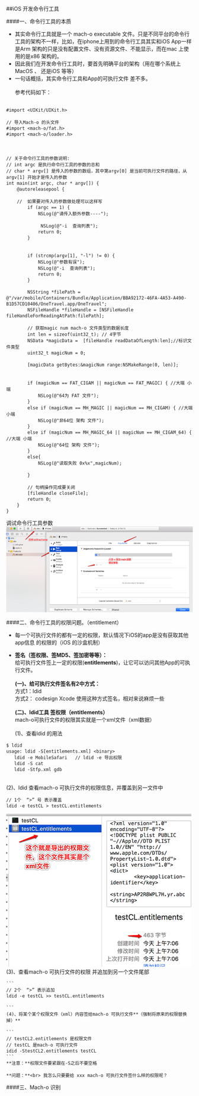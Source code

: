 ##iOS 开发命令行工具

####一、命令行工具的本质
- 其实命令行工具就是一个 mach-o executable 文件。只是不同平台的命令行工具的架构不一样，比如，在iphone上用到的命令行工具其实和iOS App一样是Arm 架构的只是没有配置文件、没有资源文件、不能显示，而在mac 上使用的是x86 架构的。
- 因此我们在开发命令行工具时，要首先明确平台的架构（用在哪个系统上 MacOS 、 还是iOS 等等）
- 一句话概括，其实命令行工具和App的可执行文件 差不多。
<br><br>参考代码如下：

```

#import <UIKit/UIKit.h>

// 导入Mach-o 的头文件
#import <mach-o/fat.h>
#import <mach-o/loader.h>



// 关于命令行工具的参数说明:
// int argc 是执行命令行工具的参数的总和
// char * argv[] 是传入的参数的数组，其中第argv[0] 是当前可执行文件的路径，从argv[1] 开始才是传入的参数
int main(int argc, char * argv[]) {
    @autoreleasepool {
        
    //  如果要对传入的参数做处理可以这样写
        if (argc == 1) {
            NSLog(@"请传入额外参数----");
            
             NSLog(@"-i  查询列表");
            return 0;
        }
        
        
        if (strcmp(argv[1], "-l") != 0) {
            NSLog(@"参数有误");
            NSLog(@"-i  查询列表");
            return 0;
        }
        
        NSString *filePath = @"/var/mobile/Containers/Bundle/Application/BBA92172-46FA-4A53-A490-B1D57CD10406/OneTravel.app/OneTravel";
        NSFileHandle *fileHandle = [NSFileHandle fileHandleForReadingAtPath:filePath];
        
        // 获取magic num mach-o 文件类型的数据长度
        int len = sizeof(uint32_t); // 4字节
        NSData *magicData =  [fileHandle readDataOfLength:len];//标识文件类型
        uint32_t magicNum = 0;
       
        [magicData getBytes:&magicNum range:NSMakeRange(0, len)];
        
        
        if (magicNum == FAT_CIGAM || magicNum == FAT_MAGIC) { //大端 小端
            NSLog(@"64为 FAT 文件");
        }
        else if (magicNum == MH_MAGIC || magicNum == MH_CIGAM) { //大端 小端
            NSLog(@"非64位 架构 文件");
        }
        else if (magicNum == MH_MAGIC_64 || magicNum == MH_CIGAM_64) { //大端 小端
            NSLog(@"64位 架构 文件");
        }
        else{
            NSLog(@"读取失败 0x%x",magicNum);
            
        }
        
        // 句柄操作完成要关闭
        [fileHandle closeFile];
        return 0;
    }
}

```
调试命令行工具参数
![](/assets/Snip20180606_2.png)


####二、命令行工具的权限问题。（entitlement）

- 每一个可执行文件的都有一定的权限，默认情况下iOS的app是没有获取其他app信息 的权限的（iOS 的沙盒机制）

- **签名（签权限、签MD5、签加密等等）：**<br> 给可执行文件签上一定的权限(**entitlements**)，让它可以访问其他App的可执行文件。<br><br> **(一)、给可执行文件签名有2中方式：**<br>方式1：ldid <br>方式2： codesign Xcode 使用这种方式签名，相对来说麻烦一些 <br><br> **(二)、ldid工具 签权限（entitlements）**<br> mach-o可执行文件的权限其实就是一个xml文件（xml数据）<br><br>(1)、查看ldid 的用法
```
$ ldid
usage: ldid -S[entitlements.xml] <binary>
   ldid -e MobileSafari   // ldid -e 导出权限
   ldid -S cat
   ldid -Stfp.xml gdb
```
<br>(2)、ldid 查看mach-o 可执行文件的权限信息，并覆盖到另一文件中
``` 
// 1个  “>” 号 表示覆盖
ldid -e testCL > testCL.entitlements  
```
![](/assets/Snip20180606_4.png)
<br>(3)、查看mach-o 可执行文件的权限 并追加到另一个文件尾部

    ``` 
    // 2个  “>” 表示追加
    ldid -e testCL >> testCL.entitlements    

    ```
    (4)、将某个某个权限文件（xml）内容签给mach-o 可执行文件**（强制将原来的权限替换掉）**
    
    ```
    // testCL2.entitlements 是权限文件
    // testCL 是mach-o 可执行文件
    idid -StestCL2.entitlements testCL
    ```
    **注意：**权限文件要紧跟在-S之后不要空格
    
    **问题：**<br> 我怎么只要要给 xxx mach-o 可执行文件签什么样的权限呢？
    










####三、Mach-o 识别

